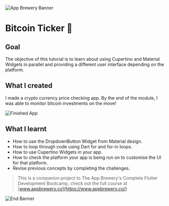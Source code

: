 ![App Brewery Banner](https://github.com/londonappbrewery/Images/blob/master/AppBreweryBanner.png)


# Bitcoin Ticker 🤑

## Goal

The objective of this tutorial is to learn about using Cupertino and Material Widgets in parallel and providing a different user interface depending on the platform.


## What I created

I made a crypto currency price checking app. By the end of the module, I was able to monitor bitcoin investments on the move!

![Finished App](https://github.com/londonappbrewery/Images/blob/master/bitcoin-flutter-demo.gif)

## What I learnt

- How to use the DropdownButton Widget from Material design.
- How to loop through code using Dart for and for-in loops.
- How to use Cupertino Widgets in your app.
- How to check the platform your app is being run on to customise the UI for that platform.
- Revise previous concepts by completing the challenges.


>This is a companion project to The App Brewery's Complete Flutter Development Bootcamp, check out the full course at [www.appbrewery.co](https://www.appbrewery.co/)

![End Banner](https://github.com/londonappbrewery/Images/blob/master/readme-end-banner.png)
